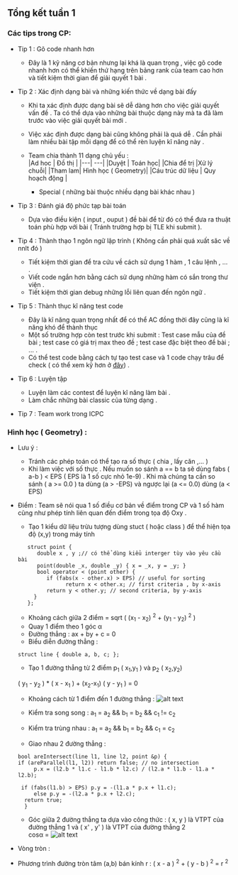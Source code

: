 ## Tổng kết tuần 1 ##
### Các tips trong CP:
* Tip 1 : Gõ code nhanh hơn </br>
    * Đây là 1 kỹ năng cơ bản nhưng lại khá là quan trọng , việc gõ code nhanh hơn có thể khiến thứ hạng trên bảng rank của team cao hơn và tiết kiệm thời gian để giải quyết 1 bài .
* Tip 2 : Xác định dạng bài và những kiến thức về dạng bài đấy </br>
    * Khi ta xác định được dạng bài sẽ dễ dàng hơn cho việc giải quyết vấn đề . Ta có thể dựa vào những bài thuộc dạng này mà ta đã làm trước vào việc giải quyết bài mới . 
    * Việc xác định được dạng bài cũng không phải là quá dễ . Cần phải làm nhiều bài tập mỗi dạng để có thể rèn luyện kĩ năng này .
    *  Team chia thành 11 dạng chủ yếu : </br>
          |Ad hoc | Đồ thị |
          |---| ---|
          |Duyệt   | Toán học| 
          |Chia để trị  |Xử lý chuỗi| 
          |Tham lam|  Hình học ( Geometry)|
          |Cáu trúc dữ liệu  | Quy hoạch động |
          
          * Special ( những bài thuộc nhiều dạng bài khác nhau ) 
          
* Tip 3 : Đánh giá độ phức tạp bài toán </br>
    * Dựa vào điều kiện ( input , ouput ) đề bài để từ đó có thể đưa ra thuật toán phù hợp với bài ( Tránh trường hợp bị TLE khi submit ).
* Tip 4 : Thành thạo 1 ngôn ngữ lập trình  ( Không cần phải quá xuất săc về nnlt đó ) </br>
   * Tiết kiệm thời gian để tra cứu về cách sử dụng 1 hàm , 1 câu lệnh , ... . 
   * Viết code ngắn hơn bằng cách sử dụng những hàm có sắn trong thư viện . 
   * Tiết kiệm thời gian debug những lỗi liên quan đến ngôn ngữ .
* Tip 5 : Thành thục kĩ năng test code </br>
   * Đây là kĩ năng quan trọng nhất để có thể AC đồng thời đây cũng là kĩ năng khó để thành thục 
   * Một số trường hợp còn test trước khi submit : Test case mẫu của đề bài ; test case có giá trị max theo đề ;  test case đặc biệt theo đề bài ; ... .
   * Có thể test code bằng cách tự tạo test case và 1 code chạy trâu để check ( có thể xem kỹ hơn ở [đây](https://vnoi.info/wiki/algo/skill/viet-trinh-cham.md] )) .
* Tip 6 : Luyện tập 
   * Luyện làm các contest để luyện kĩ năng làm bài .
   * Làm chắc những bài classic của từng dạng .
* Tip 7 : Team work trong ICPC
### Hình học ( Geometry) :
* Lưu ý : 
   - Tránh các phép toán có thể tạo ra số thực ( chia , lấy căn ,... ) 
   - Khi làm việc với số thực . Nếu muốn so sánh a == b ta sẽ dùng fabs ( a-b ) < EPS ( EPS là 1 số cực nhỏ 1e-9) . Khi mà chúng ta cần so sánh ( a >= 0.0 ) ta dùng (a > -EPS) và ngược lại (a <= 0.0) dùng (a < EPS)

* Điểm : Team sẽ nói qua 1 số điều cơ bản về điểm trong CP và 1 số hàm cũng như phép tính liên quan đến điểm trong tọa độ Oxy .
   - Tạo 1 kiểu dữ liệu trừu tượng dùng stuct ( hoặc class ) để thể hiện tọa độ (x,y) trong máy tính 
   ```
      struct point {
         double x , y ;// có thể dùng kiểu interger tùy vào yêu cầu bài 
         point(double _x, double _y) { x = _x, y = _y; }
         bool operator < (point other) {
            if (fabs(x - other.x) > EPS) // useful for sorting
                  return x < other.x; // first criteria , by x-axis
            return y < other.y; // second criteria, by y-axis
        }
      };
   ```   
  - Khoảng cách giữa 2 điểm = sqrt (   (x<sub>1</sub> -  x<sub>2</sub>) <sup>2</sup> +  (y<sub>1</sub> -  y<sub>2</sub>) <sup>2</sup> )
  - Quay 1 điểm theo 1 góc  α
 
  
  * Đường thẳng : ax + by + c = 0 
  - Biểu diễn đường thẳng :
  ```
  struct line { double a, b, c; };
  ```
  - Tạo 1 đường thẳng từ 2 điểm p<sub>1</sub> ( x<sub>1</sub>,y<sub>1</sub> ) và p<sub>2</sub> ( x<sub>2</sub>,y<sub>2</sub>) 
      
   ( y<sub>1</sub> - y<sub>2</sub> ) * ( x - x<sub>1</sub> ) + (x<sub>2</sub>-x<sub>1</sub>) ( y - y<sub>1</sub> ) = 0

  - Khoảng cách từ 1 điểm đến 1 đường thẳng :
  ![alt text](https://vietjack.com/toan-lop-10/images/cac-cong-thuc-ve-phuong-trinh-duong-thang-a03.PNG)
   
   - Kiểm tra song song : a<sub>1</sub> = a<sub>2</sub> && b<sub>1</sub> = b<sub>2</sub> && c<sub>1</sub> != c<sub>2</sub>
  
   - Kiểm tra trùng nhau : a<sub>1</sub> = a<sub>2</sub> && b<sub>1</sub> = b<sub>2</sub> && c<sub>1</sub> = c<sub>2</sub>
    
    - Giao nhau 2 đường thẳng :
    ```
    bool areIntersect(line l1, line l2, point &p) {
    if (areParallel(l1, l2)) return false; // no intersection
         p.x = (l2.b * l1.c - l1.b * l2.c) / (l2.a * l1.b - l1.a * l2.b);

     if (fabs(l1.b) > EPS) p.y = -(l1.a * p.x + l1.c);
         else p.y = -(l2.a * p.x + l2.c);
      return true; 
      }
   ```
   - Góc giữa 2 đường thẳng  ta dựa vào công thức : ( x, y ) là VTPT của đường thẳng 1 và ( x' , y' ) là VTPT của đường thẳng 2  
    cosα = ![alt text](https://vietjack.com/toan-lop-10/images/cach-xac-dinh-goc-giua-hai-duong-thang-1.PNG)

* Vòng tròn :
- Phương trình đường tròn tâm (a,b) bán kính r : ( x - a )  <sup>2</sup> + ( y - b )  <sup>2</sup> = r  <sup>2</sup>
  
   
  
